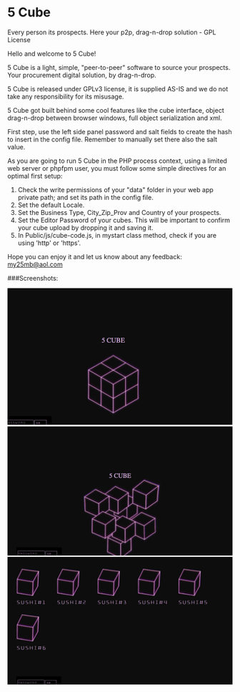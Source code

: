 # 5 Cube
Every person its prospects. Here your p2p, drag-n-drop solution - GPL License

  Hello and welcome to 5 Cube!<br>
	   
  5 Cube is a light, simple, "peer-to-peer" software to source your prospects. Your procurement digital solution, by drag-n-drop.<br>
	   
  5 Cube is released under GPLv3 license, it is supplied AS-IS and we do not take any responsibility for its misusage.<br>
	   
  5 Cube got built behind some cool features like the cube interface, object drag-n-drop between browser windows, full object serialization and xml.<br>
         
  First step, use the left side panel password and salt fields to create the hash to insert in the config file. Remember to manually set there also the salt value.<br>
	   
  As you are going to run 5 Cube in the PHP process context, using a limited web server or phpfpm user, you must follow some simple directives for an optimal first setup:<br>
	
  <ol>
     <li>Check the write permissions of your "data" folder in your web app private path; and set its path in the config file.</li>
     <li>Set the default Locale.</li>
     <li>Set the Business Type, City_Zip_Prov and Country of your prospects.</li>
     <li>Set the Editor Password of your cubes. This will be important to confirm your cube upload by dropping it and saving it.</li>
     <li>In Public/js/cube-code.js, in mystart class method, check if you are using 'http' or 'https'.</li>	
  </ol>	
     
  Hope you can enjoy it and let us know about any feedback: <a href="mailto:my25mb@aol.com" style="color:#e6d236;">my25mb@aol.com</a>
  
  ###Screenshots:

 ![5cube in action](/Public/res/Screenshot1.jpg)<br>
 ![5cube in action](/Public/res/Screenshot2.jpg)<br>
 ![5cube in action](/Public/res/Screenshot3.jpg)
